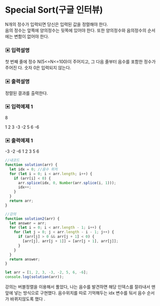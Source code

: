 # Special Sort(구글 인터뷰)

N개의 정수가 입력되면 당신은 입력된 값을 정렬해야 한다.  
음의 정수는 앞쪽에 양의정수는 뒷쪽에 있어야 한다. 또한 양의정수와 음의정수의 순서에는 변함이 없어야 한다.

### ▣ 입력설명

첫 번째 줄에 정수 N(5<=N<=100)이 주어지고, 그 다음 줄부터 음수를 포함한 정수가 주어진 다. 숫자 0은 입력되지 않는다.

### ▣ 출력설명

정렬된 결과를 출력한다.

### ▣ 입력예제 1

8

1 2 3 -3 -2 5 6 -6

### ▣ 출력예제 1

\-3 -2 -6 1 2 3 5 6

```javascript
//내코드
function solution(arr) {
  let idx = 0; //음수 위치
  for (let i = 0; i < arr.length; i++) {
    if (arr[i] < 0) {
      arr.splice(idx, 0, Number(arr.splice(i, 1)));
      idx++;
    }
  }
  return arr;
}

//강의
function solution2(arr) {
  let answer = arr;
  for (let i = 0; i < arr.length - 1; i++) {
    for (let j = 0; j < arr.length - i - 1; j++) {
      if (arr[j] > 0 && arr[j + 1] < 0) {
        [arr[j], arr[j + 1]] = [arr[j + 1], arr[j]];
      }
    }
  }
  return answer;
}

let arr = [1, 2, 3, -3, -2, 5, 6, -6];
console.log(solution(arr));
```

강의는 버블정렬을 이용해서 풀었다, 나는 음수를 발견하면 해당 인덱스를 잘라내서 맨앞에 넣는 방식으로 구현했다. 음수위치를 따로 기억해두는 idx 변수를 둬서 음수 순서가 바뀌지않도록 했다 .
